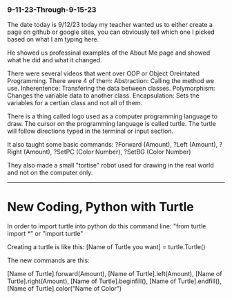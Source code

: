 ### 9-11-23-Through-9-15-23

The date today is 9/12/23 today my teacher wanted us to either
create a page on github or google sites, you can obviously
tell which one I picked based on what I am typing here. 

He showed us professinal examples of the About Me page and
showed what he did and what it changed.

There were several videos that went over OOP or Object Oreintated Programming.
There were 4 of them: 
Abstraction: Calling the method we use.
Inherentence: Transfering the data between classes.
Polymorphism: Changes the variable data to another class.
Encapsulation: Sets the variables for a certian class and not all of them.

There is a thing called logo used as a computer programming language to draw.
The cursor on the programming language is called turtle.
The turtle will follow directions typed in the terminal or input section.

It also taught some basic commands:
?Forward (Amount),
?Left (Amount),
?Right (Amount),
?SetPC (Color Number),
?SetBG (Color Number)

They also made a small "tortise" robot used for drawing in the real world and not on the computer only.

---------------------------
# New Coding, Python with Turtle

In order to import turtle into python do this command line: "from turtle import *" or "import turtle"

Creating a turtle is like this:
[Name of Turtle you want] = turtle.Turtle()

The new commands are this:

[Name of Turtle].forward(Amount),
[Name of Turtle].left(Amount),
[Name of Turtle].right(Amount),
[Name of Turtle].beginfill(),
[Name of Turtle].endfill(),
[Name of Turtle].color("Name of Color")

